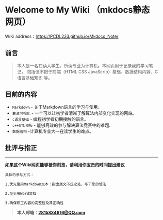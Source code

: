 # Welcome to My Wiki （mkdocs静态网页）

WiKi address：https://PCDL233.github.io/Mkdocs_Note/

## 前言
>本人是一名在读大学生，所读专业为计算机。本网页用于记录我的学习笔记，
> 包括但不限于前端（HTML CSS JavaScrip）基础、数据结构内容、C语言基础知识
>等。
## 目前的内容

* `Markdown` - 关于Markdown语言的学习与使用。
* `算法可视化` - 一个可以让初学者清晰了解算法内部变化实现的网站。
* `c语言基础`   - 编程初学者初期接触的语言。
* `c++STL模板` - 能够高效的参与解决算法竞赛中的难题.
* `数据结构`   -计算机专业大一在读学生的难点。

## 批评与指正

** **
**如果这个Wiki网页能够被你浏览，请利用你宝贵的时间提出建议**

    具体的参与方式：

    1.优先使用Markdown文本：指出原文不足之处，写下您的想法

    2.至少用Word文档

    3.确保修正内容的完整性及其正确性
>**本人邮箱：2815834616@QQ.com**

        
